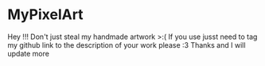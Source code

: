 # MyPixelArt
Hey !!!
Don't just steal my handmade artwork >:(
If you use jusst need to tag my github link to the description of your work please :3 Thanks and I will update more 
